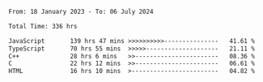 <!-- ![GitHub metrics](https://metrics.lecoq.io/i-ice-bear) -->  

<!--START_SECTION:waka-->

```txt
From: 18 January 2023 - To: 06 July 2024

Total Time: 336 hrs

JavaScript       139 hrs 47 mins >>>>>>>>>>---------------   41.61 %
TypeScript       70 hrs 55 mins  >>>>>--------------------   21.11 %
C++              28 hrs 6 mins   >>-----------------------   08.36 %
C                22 hrs 12 mins  >>-----------------------   06.61 %
HTML             16 hrs 10 mins  >------------------------   04.82 %
```

<!--END_SECTION:waka-->
###
